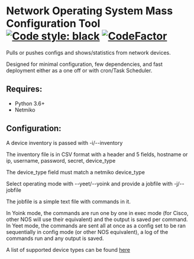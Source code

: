 # Network Operating System Mass Configuration Tool [![Code style: black](https://img.shields.io/badge/code%20style-black-000000.svg)](https://github.com/psf/black) [![CodeFactor](https://www.codefactor.io/repository/github/andrewpiroli/nos-mct/badge)](https://www.codefactor.io/repository/github/andrewpiroli/nos-mct)

Pulls or pushes configs and shows/statistics from network devices.

Designed for minimal configuration, few dependencies, and fast deployment either as a one off or with cron/Task Scheduler.


## Requires:

* Python 3.6+
* Netmiko


## Configuration:

A device inventory is passed with -i/--inventory

The inventory file is in CSV format with a header and 5 fields, hostname or ip, username, password, secret, device_type

The device_type field must match a netmiko device_type

Select operating mode with --yeet/--yoink and provide a jobfile with -j/--jobfile

The jobfile is a simple text file with commands in it.

In Yoink mode, the commands are run one by one in exec mode (for Cisco, other NOS will use their equivalent) and the output is saved per command.
In Yeet mode, the commands are sent all at once as a config set to be ran sequentially in config mode (or other NOS equivalent), a log of the commands run and any output is saved.

A list of supported device types can be found [here](./PLATFORMS.md)
